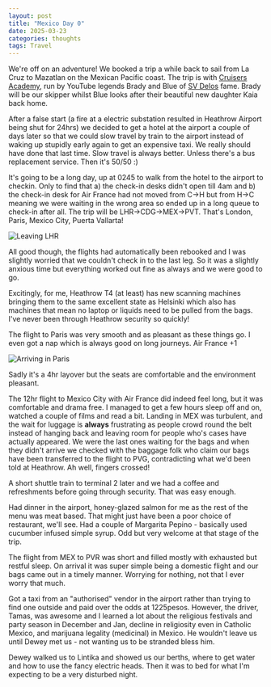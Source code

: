 ```yaml
---
layout: post
title: "Mexico Day 0"
date: 2025-03-23
categories: thoughts
tags: Travel
---
```


We're off on an adventure! We booked a trip a while back to sail from La Cruz to Mazatlan on the Mexican Pacific coast. The trip is with [Cruisers Academy][cruisers], run by YouTube legends Brady and Blue of [SV Delos][delos] fame. Brady will be our skipper whilst Blue looks after their beautiful new daughter Kaia back home.

After a false start (a fire at a electric substation resulted in Heathrow Airport being shut for 24hrs) we decided to get a hotel at the airport a couple of days later so that we could slow travel by train to the airport instead of waking up stupidly early again to get an expensive taxi. We really should have done that last time. Slow travel is always better. Unless there's a bus replacement service. Then it's 50/50 :)

It's going to be a long day, up at 0245 to walk from the hotel to the airport to checkin. Only to find that a) the check-in desks didn't open till 4am and b) the check-in desk for Air France had not moved from C->H but from H->C meaning we were waiting in the wrong area so ended up in a long queue to check-in after all. The trip will be LHR->CDG->MEX->PVT. That's London, Paris, Mexico City, Puerta Vallarta!

![Leaving LHR]({{site-url}}/images/leaving-lhr.jpg)

All good though, the flights had automatically been rebooked and I was slightly worried that we couldn't check in to the last leg. So it was a slightly anxious time but everything worked out fine as always and we were good to go. 

Excitingly, for me, Heathrow T4 (at least) has new scanning machines bringing them to the same excellent state as Helsinki which also has machines that mean no laptop or liquids need to be pulled from the bags. I've never been through Heathrow security so quickly!

The flight to Paris was very smooth and as pleasant as these things go. I even got a nap which is always good on long journeys. Air France +1

![Arriving in Paris]({{site-url}}/images/in-paris1.jpg)

Sadly it's a 4hr layover but the seats are comfortable and the environment pleasant. 

The 12hr flight to Mexico City with Air France did indeed feel long, but it was comfortable and drama free. I managed to get a few hours sleep off and on, watched a couple of films and read a bit. Landing in MEX was turbulent, and the wait for luggage is **always** frustrating as people crowd round the belt instead of hanging back and leaving room for people who's cases have actually appeared. We were the last ones waiting for the bags and when they didn't arrive we checked with the baggage folk who claim our bags have been transferred to the flight to PVG, contradicting what we'd been told at Heathrow. Ah well, fingers crossed! 

A short shuttle train to terminal 2 later and we had a coffee and refreshments before going through security. That was easy enough.

Had dinner in the airport, honey-glazed salmon for me as the rest of the menu was meat based. That might just have been a poor choice of restaurant, we'll see. Had a couple of Margarita Pepino - basically used cucumber infused simple syrup. Odd but very welcome at that stage of the trip. 

The flight from MEX to PVR was short and filled mostly with exhausted but restful sleep. On arrival it was super simple being a domestic flight and our bags came out in a timely manner. Worrying for nothing, not that I ever worry that much. 

Got a taxi from an "authorised" vendor in the airport rather than trying to find one outside and paid over the odds at 1225pesos. However, the driver, Tamas, was awesome and I learned a lot about the religious festivals and party season in December and Jan, decline in religiosity even in Catholic Mexico, and marijuana legality (medicinal) in Mexico. He wouldn't leave us until Dewey met us - not wanting us to be stranded bless him. 

Dewey walked us to Lintika and showed us our berths, where to get water and how to use the fancy electric heads. Then it was to bed for what I'm expecting to be a very disturbed night. 




[cruisers]: https://www.cruisersacademy.com/offshorecruisingcourse
[delos]: https://www.youtube.com/watch?v=O1lRKZPgE7I&pp=ygUIc3YgZGVsb3M%3D